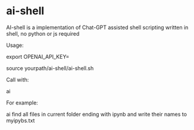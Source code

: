 # ai-shell
AI-shell is a implementation of Chat-GPT assisted shell scripting written in shell, no python or js required


Usage: 

export OPENAI_API_KEY=<your key> 

source yourpath/ai-shell/ai-shell.sh

Call with: 

ai 

For example: 

ai find all files in current folder ending with ipynb and write their names to myipybs.txt 

